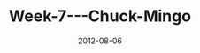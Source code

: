 ---
layout: music 
title: "Week-7---Chuck-Mingo"
series: "The Good Life"
date: 2012-08-06 
description: "Chuck Mingo talks about how the good life can happen, even in the midst of suffering."
audio: "http://www.crossroads.net/players/media/hq/goodlife_07.mp3"
audio-duration: "41:42"
src: "http://www.crossroads.net/players/media/mediumHz/GoodLife_190x110.jpg"
---